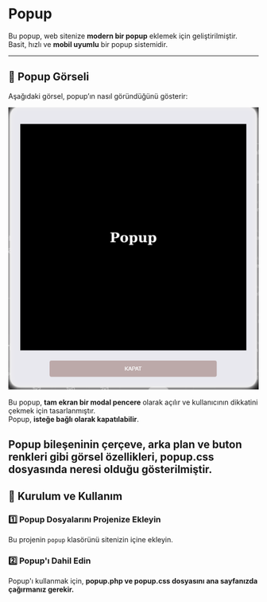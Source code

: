 #  Popup 

Bu popup, web sitenize **modern bir popup** eklemek için geliştirilmiştir.  
Basit, hızlı ve **mobil uyumlu** bir popup sistemidir.

---

## 📸 Popup Görseli

Aşağıdaki görsel, popup’ın nasıl göründüğünü gösterir:

![Popup Örneği](/popup/popup.png)

Bu popup, **tam ekran bir modal pencere** olarak açılır ve kullanıcının dikkatini çekmek için tasarlanmıştır.  
Popup, **isteğe bağlı olarak kapatılabilir**.

Popup bileşeninin çerçeve, arka plan ve buton renkleri gibi görsel özellikleri, popup.css dosyasında neresi olduğu gösterilmiştir.
---

## 🚀 Kurulum ve Kullanım

### **1️⃣ Popup Dosyalarını Projenize Ekleyin**
Bu projenin `popup` klasörünü sitenizin içine ekleyin.

### **2️⃣ Popup'ı Dahil Edin**
Popup'ı kullanmak için, **popup.php ve popup.css dosyasını ana sayfanızda çağırmanız gerekir.**  


<!-- 
<link rel="stylesheet" href="/popup/popup.css">

<?php include 'popup/popup.php'; ?>
 -->
